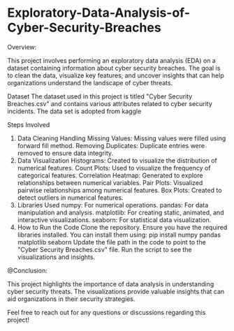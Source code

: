 # Exploratory-Data-Analysis-of-Cyber-Security-Breaches
Overview:

This project involves performing an exploratory data analysis (EDA) on a dataset containing information about cyber security breaches.
The goal is to clean the data, visualize key features, and uncover insights that can help organizations understand the landscape of cyber threats.

Dataset
The dataset used in this project is titled "Cyber Security Breaches.csv" and contains various attributes related to cyber security incidents.
The data set is adopted from kaggle

Steps Involved
1. Data Cleaning
Handling Missing Values: Missing values were filled using forward fill method.
Removing Duplicates: Duplicate entries were removed to ensure data integrity.
2. Data Visualization
Histograms: Created to visualize the distribution of numerical features.
Count Plots: Used to visualize the frequency of categorical features.
Correlation Heatmap: Generated to explore relationships between numerical variables.
Pair Plots: Visualized pairwise relationships among numerical features.
Box Plots: Created to detect outliers in numerical features.
3. Libraries Used
numpy: For numerical operations.
pandas: For data manipulation and analysis.
matplotlib: For creating static, animated, and interactive visualizations.
seaborn: For statistical data visualization.
4. How to Run the Code
Clone the repository.
Ensure you have the required libraries installed. You can install them using:
pip install numpy pandas matplotlib seaborn
Update the file path in the code to point to the "Cyber Security Breaches.csv" file.
Run the script to see the visualizations and insights.


@Conclusion:

This project highlights the importance of data analysis in understanding cyber security threats. The visualizations provide valuable insights that can aid organizations in their security strategies.

Feel free to reach out for any questions or discussions regarding this project!
